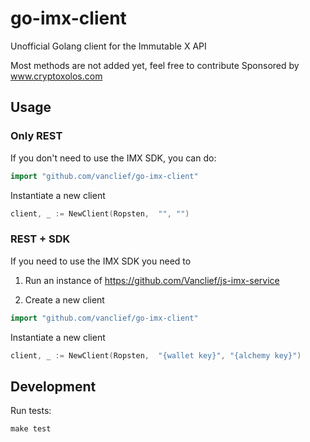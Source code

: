 # go-imx-client

Unofficial Golang client for the Immutable X API

Most methods are not added yet, feel free to contribute
Sponsored by www.cryptoxolos.com

## Usage ##

### Only REST
If you don't need to use the IMX SDK, you can do:

```go
import "github.com/vanclief/go-imx-client"
```

Instantiate a new client

```go
client, _ := NewClient(Ropsten,  "", "")
```

### REST + SDK

If you need to use the IMX SDK you need to

1) Run an instance of https://github.com/Vanclief/js-imx-service

2) Create a new client

```go
import "github.com/vanclief/go-imx-client"
```

Instantiate a new client

```go
client, _ := NewClient(Ropsten,  "{wallet key}", "{alchemy key}")
```

## Development ##

Run tests:

```
make test
``` 